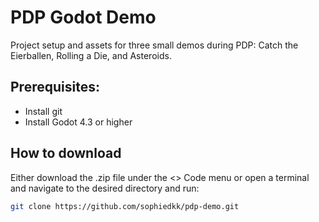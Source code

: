 # PDP Godot Demo

Project setup and assets for three small demos during PDP: Catch the Eierballen, Rolling a Die, and Asteroids.

## Prerequisites:

- Install git
- Install Godot 4.3 or higher

## How to download

Either download the .zip file under the <> Code menu or open a terminal and navigate to the desired directory and run:

```bash
git clone https://github.com/sophiedkk/pdp-demo.git
```
